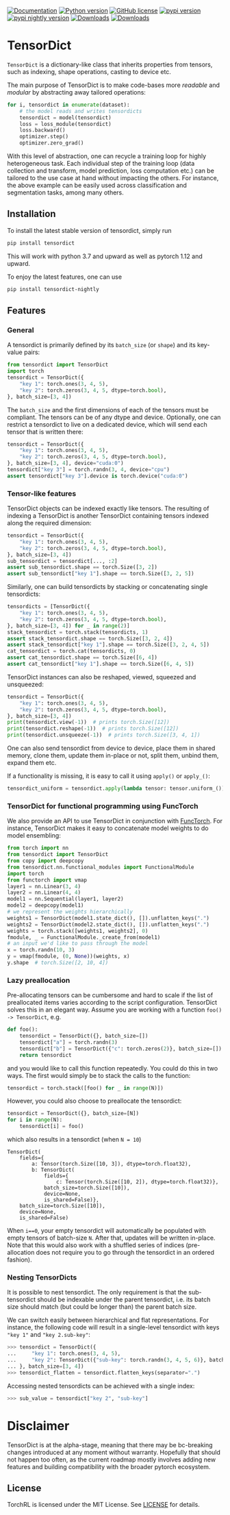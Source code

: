 [![Documentation](https://img.shields.io/badge/Documentation-blue.svg?style=flat)](https://pytorch.org/rl/tensordict/)
[![Python version](https://img.shields.io/pypi/pyversions/tensordict.svg)](https://www.python.org/downloads/)
[![GitHub license](https://img.shields.io/badge/license-MIT-blue.svg)](https://github.com/pytorch-labs/tensordict/blob/main/LICENSE)
<a href="https://pypi.org/project/tensordict"><img src="https://img.shields.io/pypi/v/tensordict" alt="pypi version"></a>
<a href="https://pypi.org/project/tensordict-nightly"><img src="https://img.shields.io/pypi/v/tensordict-nightly?label=nightly" alt="pypi nightly version"></a>
[![Downloads](https://static.pepy.tech/personalized-badge/tensordict?period=total&units=international_system&left_color=blue&right_color=orange&left_text=Downloads)](https://pepy.tech/project/tensordict)
[![Downloads](https://static.pepy.tech/personalized-badge/tensordict-nightly?period=total&units=international_system&left_color=blue&right_color=orange&left_text=Downloads%20(nightly))](https://pepy.tech/project/tensordict-nightly)

# TensorDict

`TensorDict` is a dictionary-like class that inherits properties from tensors, such as indexing, shape operations, casting to device etc.

The main purpose of TensorDict is to make code-bases more _readable_ and _modular_ by abstracting away tailored operations:
```python
for i, tensordict in enumerate(dataset):
    # the model reads and writes tensordicts
    tensordict = model(tensordict)
    loss = loss_module(tensordict)
    loss.backward()
    optimizer.step()
    optimizer.zero_grad()
```
With this level of abstraction, one can recycle a training loop for highly heterogeneous task.
Each individual step of the training loop (data collection and transform, model prediction, loss computation etc.)
can be tailored to the use case at hand without impacting the others.
For instance, the above example can be easily used across classification and segmentation tasks, among many others.

## Installation

To install the latest stable version of tensordict, simply run
```bash
pip install tensordict
```
This will work with python 3.7 and upward as well as pytorch 1.12 and upward.

To enjoy the latest features, one can use
```bash
pip install tensordict-nightly
```

## Features

### General

A tensordict is primarily defined by its `batch_size` (or `shape`) and its key-value pairs:
```python
from tensordict import TensorDict
import torch
tensordict = TensorDict({
    "key 1": torch.ones(3, 4, 5),
    "key 2": torch.zeros(3, 4, 5, dtype=torch.bool),
}, batch_size=[3, 4])
```
The `batch_size` and the first dimensions of each of the tensors must be compliant.
The tensors can be of any dtype and device. Optionally, one can restrict a tensordict to
live on a dedicated device, which will send each tensor that is written there:
```python
tensordict = TensorDict({
    "key 1": torch.ones(3, 4, 5),
    "key 2": torch.zeros(3, 4, 5, dtype=torch.bool),
}, batch_size=[3, 4], device="cuda:0")
tensordict["key 3"] = torch.randn(3, 4, device="cpu")
assert tensordict["key 3"].device is torch.device("cuda:0")
```

### Tensor-like features

TensorDict objects can be indexed exactly like tensors. The resulting of indexing
a TensorDict is another TensorDict containing tensors indexed along the required dimension:
```python
tensordict = TensorDict({
    "key 1": torch.ones(3, 4, 5),
    "key 2": torch.zeros(3, 4, 5, dtype=torch.bool),
}, batch_size=[3, 4])
sub_tensordict = tensordict[..., :2]
assert sub_tensordict.shape == torch.Size([3, 2])
assert sub_tensordict["key 1"].shape == torch.Size([3, 2, 5])
```

Similarly, one can build tensordicts by stacking or concatenating single tensordicts:
```python
tensordicts = [TensorDict({
    "key 1": torch.ones(3, 4, 5),
    "key 2": torch.zeros(3, 4, 5, dtype=torch.bool),
}, batch_size=[3, 4]) for _ in range(2)]
stack_tensordict = torch.stack(tensordicts, 1)
assert stack_tensordict.shape == torch.Size([3, 2, 4])
assert stack_tensordict["key 1"].shape == torch.Size([3, 2, 4, 5])
cat_tensordict = torch.cat(tensordicts, 0)
assert cat_tensordict.shape == torch.Size([6, 4])
assert cat_tensordict["key 1"].shape == torch.Size([6, 4, 5])
```

TensorDict instances can also be reshaped, viewed, squeezed and unsqueezed:
```python
tensordict = TensorDict({
    "key 1": torch.ones(3, 4, 5),
    "key 2": torch.zeros(3, 4, 5, dtype=torch.bool),
}, batch_size=[3, 4])
print(tensordict.view(-1))  # prints torch.Size([12])
print(tensordict.reshape(-1))  # prints torch.Size([12])
print(tensordict.unsqueeze(-1))  # prints torch.Size([3, 4, 1])
```

One can also send tensordict from device to device, place them in shared memory,
clone them, update them in-place or not, split them, unbind them, expand them etc.

If a functionality is missing, it is easy to call it using `apply()` or `apply_()`:
```python
tensordict_uniform = tensordict.apply(lambda tensor: tensor.uniform_())
```

### TensorDict for functional programming using FuncTorch

We also provide an API to use TensorDict in conjunction with [FuncTorch](https://pytorch.org/functorch).
For instance, TensorDict makes it easy to concatenate model weights to do model ensembling:
```python
from torch import nn
from tensordict import TensorDict
from copy import deepcopy
from tensordict.nn.functional_modules import FunctionalModule
import torch
from functorch import vmap
layer1 = nn.Linear(3, 4)
layer2 = nn.Linear(4, 4)
model1 = nn.Sequential(layer1, layer2)
model2 = deepcopy(model1)
# we represent the weights hierarchically
weights1 = TensorDict(model1.state_dict(), []).unflatten_keys(".")
weights2 = TensorDict(model2.state_dict(), []).unflatten_keys(".")
weights = torch.stack([weights1, weights2], 0)
fmodule, _ = FunctionalModule._create_from(model1)
# an input we'd like to pass through the model
x = torch.randn(10, 3)
y = vmap(fmodule, (0, None))(weights, x)
y.shape  # torch.Size([2, 10, 4])
```

### Lazy preallocation

Pre-allocating tensors can be cumbersome and hard to scale if the list of preallocated
items varies according to the script configuration. TensorDict solves this in an elegant way.
Assume you are working with a function `foo() -> TensorDict`, e.g.
```python
def foo():
    tensordict = TensorDict({}, batch_size=[])
    tensordict["a"] = torch.randn(3)
    tensordict["b"] = TensorDict({"c": torch.zeros(2)}, batch_size=[])
    return tensordict
```
and you would like to call this function repeatedly. You could do this in two ways.
The first would simply be to stack the calls to the function:
```python
tensordict = torch.stack([foo() for _ in range(N)])
```
However, you could also choose to preallocate the tensordict:
```python
tensordict = TensorDict({}, batch_size=[N])
for i in range(N):
    tensordict[i] = foo()
```
which also results in a tensordict (when `N = 10`)
```
TensorDict(
    fields={
        a: Tensor(torch.Size([10, 3]), dtype=torch.float32),
        b: TensorDict(
            fields={
                c: Tensor(torch.Size([10, 2]), dtype=torch.float32)},
            batch_size=torch.Size([10]),
            device=None,
            is_shared=False)},
    batch_size=torch.Size([10]),
    device=None,
    is_shared=False)
```
When `i==0`, your empty tensordict will automatically be populated with empty tensors
of batch-size `N`. After that, updates will be written in-place.
Note that this would also work with a shuffled series of indices (pre-allocation does
not require you to go through the tensordict in an ordered fashion).


### Nesting TensorDicts

It is possible to nest tensordict. The only requirement is that the sub-tensordict should be indexable
under the parent tensordict, i.e. its batch size should match (but could be longer than) the parent
batch size.

We can switch easily between hierarchical and flat representations.
For instance, the following code will result in a single-level tensordict with keys `"key 1"` and `"key 2.sub-key"`:
```python
>>> tensordict = TensorDict({
...     "key 1": torch.ones(3, 4, 5),
...     "key 2": TensorDict({"sub-key": torch.randn(3, 4, 5, 6)}, batch_size=[3, 4, 5])
... }, batch_size=[3, 4])
>>> tensordict_flatten = tensordict.flatten_keys(separator=".")
```

Accessing nested tensordicts can be achieved with a single index:
```python
>>> sub_value = tensordict["key 2", "sub-key"]
```

# Disclaimer

TensorDict is at the alpha-stage, meaning that there may be bc-breaking changes introduced at any moment without warranty.
Hopefully that should not happen too often, as the current roadmap mostly involves adding new features and building compatibility
with the broader pytorch ecosystem.

## License
TorchRL is licensed under the MIT License. See [LICENSE](LICENSE) for details.
